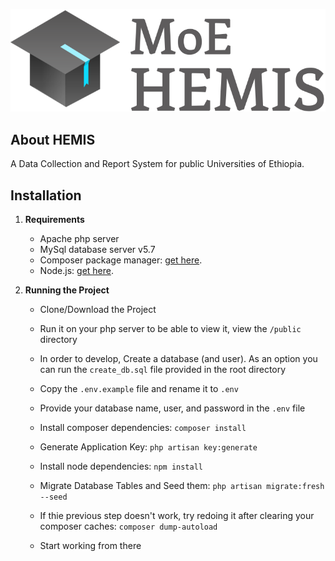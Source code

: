 ![Moe HEMIS](logo.png)

## About HEMIS

A Data Collection and Report System for public Universities of Ethiopia.

## Installation

1. **Requirements**
    * Apache php server
    * MySql database server v5.7
    * Composer package manager: [get here](https://getcomposer.org/download/).
    * Node.js: [get here](https://nodejs.org/en/download/).

2. **Running the Project**

    * Clone/Download the Project 
    * Run it on your php server to be able to view it, view the `/public` directory
    * In order to develop, Create a database (and user). As an option you can run the `create_db.sql` file provided in the root directory
    * Copy the `.env.example` file and rename it to `.env`
    * Provide your database name, user, and password in the `.env` file

    * Install composer dependencies: `composer install`
    * Generate Application Key: `php artisan key:generate`
    * Install node dependencies: `npm install`
    * Migrate Database Tables and Seed them: `php artisan migrate:fresh --seed`
    * If thie previous step doesn't work, try redoing it after clearing your composer caches: `composer dump-autoload`
    * Start working from there
